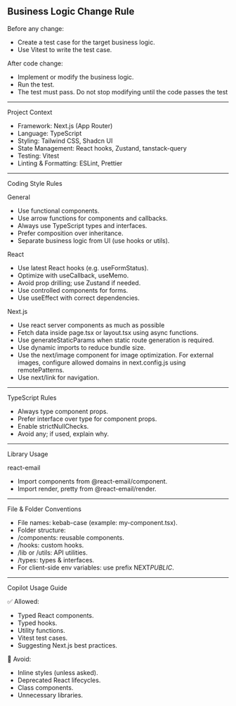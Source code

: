 ## Business Logic Change Rule

Before any change:

- Create a test case for the target business logic.
- Use Vitest to write the test case.

After code change:

- Implement or modify the business logic.
- Run the test.
- The test must pass. Do not stop modifying until the code passes the test

---

Project Context

- Framework: Next.js (App Router)
- Language: TypeScript
- Styling: Tailwind CSS, Shadcn UI
- State Management: React hooks, Zustand, tanstack-query
- Testing: Vitest
- Linting & Formatting: ESLint, Prettier

---

Coding Style Rules

General

- Use functional components.
- Use arrow functions for components and callbacks.
- Always use TypeScript types and interfaces.
- Prefer composition over inheritance.
- Separate business logic from UI (use hooks or utils).

React

- Use latest React hooks (e.g. useFormStatus).
- Optimize with useCallback, useMemo.
- Avoid prop drilling; use Zustand if needed.
- Use controlled components for forms.
- Use useEffect with correct dependencies.

Next.js

- Use react server components as much as possible
- Fetch data inside page.tsx or layout.tsx using async functions.
- Use generateStaticParams when static route generation is required.
- Use dynamic imports to reduce bundle size.
- Use the next/image component for image optimization. For external images, configure allowed domains in next.config.js using remotePatterns.
- Use next/link for navigation.

---

TypeScript Rules

- Always type component props.
- Prefer interface over type for component props.
- Enable strictNullChecks.
- Avoid any; if used, explain why.

---

Library Usage

react-email

- Import components from @react-email/component.
- Import render, pretty from @react-email/render.

---

File & Folder Conventions

- File names: kebab-case (example: my-component.tsx).
- Folder structure:
- /components: reusable components.
- /hooks: custom hooks.
- /lib or /utils: API utilities.
- /types: types & interfaces.
- For client-side env variables: use prefix NEXT*PUBLIC*.

---

Copilot Usage Guide

✅ Allowed:

- Typed React components.
- Typed hooks.
- Utility functions.
- Vitest test cases.
- Suggesting Next.js best practices.

🚫 Avoid:

- Inline styles (unless asked).
- Deprecated React lifecycles.
- Class components.
- Unnecessary libraries.
